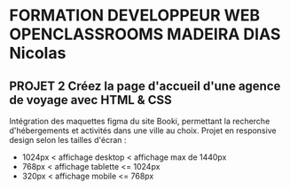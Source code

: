 # FORMATION DEVELOPPEUR WEB OPENCLASSROOMS MADEIRA DIAS Nicolas

## PROJET 2 Créez la page d'accueil d'une agence de voyage avec HTML & CSS

Intégration des maquettes figma du site Booki, permettant la recherche d'hébergements et activités dans une ville au choix.
Projet en responsive design selon les tailles d'écran : 
+ 1024px < affichage desktop < affichage max de 1440px 
+ 768px < affichage tablette <= 1024px
+ 320px < affichage mobile <= 768px
